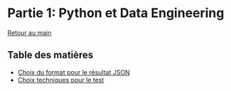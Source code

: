 # Partie 1: Python et Data Engineering

[Retour au main](../../README.md)

## Table des matières

- [Choix du format pour le résultat JSON](./format_json.md)
- [Choix techniques pour le test](./technical_choice.md)